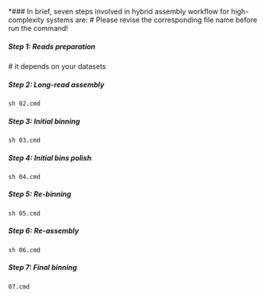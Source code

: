 *### In brief, seven steps involved in hybrid assembly workflow for high-complexity systems are:
\# Please revise the corresponding file name before run the command!

##### Step 1: Reads preparation
\# it depends on your datasets
##### Step 2: Long-read assembly
```
sh 02.cmd
```
##### Step 3: Initial binning
```
sh 03.cmd
```
##### Step 4: Initial bins polish
```
sh 04.cmd
```
##### Step 5: Re-binning
```
sh 05.cmd
```
##### Step 6: Re-assembly
```
sh 06.cmd
```
##### Step 7: Final binning
```
07.cmd
```
